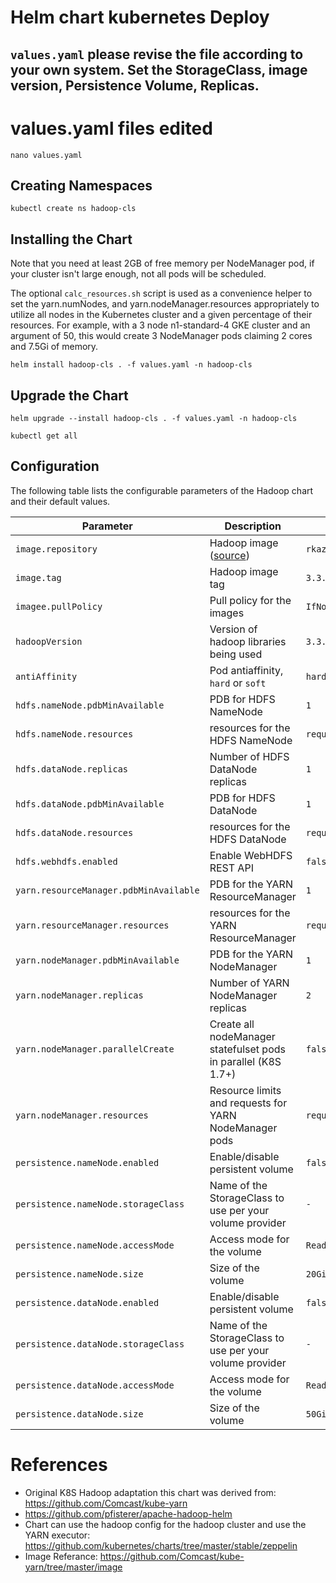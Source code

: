 # Helm chart kubernetes Deploy


## `values.yaml` please revise the file according to your own system. Set the StorageClass, image version, Persistence Volume, Replicas.


# values.yaml files edited

```
nano values.yaml
```


## Creating Namespaces

```
kubectl create ns hadoop-cls
```

## Installing the Chart

Note that you need at least 2GB of free memory per NodeManager pod, if your cluster isn't large enough, not all pods will be scheduled.

The optional `calc_resources.sh` script is used as a convenience helper to set the yarn.numNodes, and yarn.nodeManager.resources appropriately to utilize all nodes in the Kubernetes cluster and a given percentage of their resources. For example, with a 3 node n1-standard-4 GKE cluster and an argument of 50, this would create 3 NodeManager pods claiming 2 cores and 7.5Gi of memory.


```
helm install hadoop-cls . -f values.yaml -n hadoop-cls
```

## Upgrade the Chart

```
helm upgrade --install hadoop-cls . -f values.yaml -n hadoop-cls
```

```
kubectl get all
```


## Configuration

The following table lists the configurable parameters of the Hadoop chart and their default values.

| Parameter                                         | Description                                                                        | Default                                                          |
| ------------------------------------------------- | -------------------------------                                                    | ---------------------------------------------------------------- |
| `image.repository`                                | Hadoop image ([source](https://github.com/Comcast/kube-yarn/tree/master/image))    | `rkazak1/hadoop`                                                 |
| `image.tag`                                       | Hadoop image tag                                                                   | `3.3.3`                                                          |
| `imagee.pullPolicy`                               | Pull policy for the images                                                         | `IfNotPresent`                                                   |
| `hadoopVersion`                                   | Version of hadoop libraries being used                                             | `3.3.3`                                                          |
| `antiAffinity`                                    | Pod antiaffinity, `hard` or `soft`                                                 | `hard`                                                           |
| `hdfs.nameNode.pdbMinAvailable`                   | PDB for HDFS NameNode                                                              | `1`                                                              |
| `hdfs.nameNode.resources`                         | resources for the HDFS NameNode                                                    | `requests:memory=256Mi,cpu=200m,limits:memory=2048Mi,cpu=2000m`   |
| `hdfs.dataNode.replicas`                          | Number of HDFS DataNode replicas                                                   | `1`                                                              |
| `hdfs.dataNode.pdbMinAvailable`                   | PDB for HDFS DataNode                                                              | `1`                                                              |
| `hdfs.dataNode.resources`                         | resources for the HDFS DataNode                                                    | `requests:memory=256Mi,cpu=100m,limits:memory=2048Mi,cpu=2000m`   |
| `hdfs.webhdfs.enabled`                            | Enable WebHDFS REST API                                                            | `false`
| `yarn.resourceManager.pdbMinAvailable`            | PDB for the YARN ResourceManager                                                   | `1`                                                              |
| `yarn.resourceManager.resources`                  | resources for the YARN ResourceManager                                             | `requests:memory=256Mi,cpu=50m,limits:memory=4096Mi,cpu=2000m`   |
| `yarn.nodeManager.pdbMinAvailable`                | PDB for the YARN NodeManager                                                       | `1`                                                              |
| `yarn.nodeManager.replicas`                       | Number of YARN NodeManager replicas                                                | `2`                                                              |
| `yarn.nodeManager.parallelCreate`                 | Create all nodeManager statefulset pods in parallel (K8S 1.7+)                     | `false`                                                          |
| `yarn.nodeManager.resources`                      | Resource limits and requests for YARN NodeManager pods                             | `requests:memory=2048Mi,cpu=2000m,limits:memory=4096Mi,cpu=2000m`|
| `persistence.nameNode.enabled`                    | Enable/disable persistent volume                                                   | `false`                                                          | 
| `persistence.nameNode.storageClass`               | Name of the StorageClass to use per your volume provider                           | `-`                                                              |
| `persistence.nameNode.accessMode`                 | Access mode for the volume                                                         | `ReadWriteOnce`                                                  |
| `persistence.nameNode.size`                       | Size of the volume                                                                 | `20Gi`                                                           |
| `persistence.dataNode.enabled`                    | Enable/disable persistent volume                                                   | `false`                                                          | 
| `persistence.dataNode.storageClass`               | Name of the StorageClass to use per your volume provider                           | `-`                                                              |
| `persistence.dataNode.accessMode`                 | Access mode for the volume                                                         | `ReadWriteOnce`                                                  |
| `persistence.dataNode.size`                       | Size of the volume                                                                 | `50Gi`                                                          |




# References

- Original K8S Hadoop adaptation this chart was derived from: https://github.com/Comcast/kube-yarn
- https://github.com/pfisterer/apache-hadoop-helm
- Chart can use the hadoop config for the hadoop cluster and use the YARN executor: https://github.com/kubernetes/charts/tree/master/stable/zeppelin
- Image Referance: https://github.com/Comcast/kube-yarn/tree/master/image
